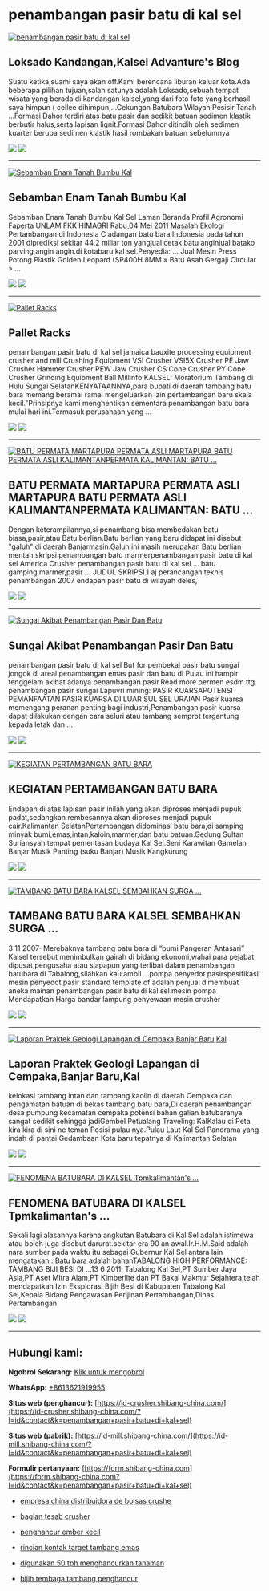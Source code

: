 # penambangan pasir batu di kal sel

<a href="https://swt.shibang-china.com/?l=id&img&k=penambangan+pasir+batu+di+kal+sel" target="_blank">![penambangan pasir batu di kal sel](http://static.shibang-china.com/all-800x300/311.jpg)</a>

## Loksado Kandangan,Kalsel Advanture's Blog
Suatu ketika,suami saya akan off.Kami berencana liburan keluar kota.Ada beberapa pilihan tujuan,salah satunya adalah Loksado,sebuah tempat wisata yang berada di kandangan kalsel,yang dari foto foto yang berhasil saya himpun ( ceilee dihimpun,…Cekungan Batubara Wilayah Pesisir Tanah …Formasi Dahor terdiri atas batu pasir dan sedikit batuan sedimen klastik berbutir halus,serta lapisan lignit.Formasi Dahor ditindih oleh sedimen kuarter berupa sedimen klastik hasil rombakan batuan sebelumnya


<a href="https://whatsapp.shibangsoft.com/WhatsApp.php" target="_blank" title="WhatsApp">![](http://static.shibang-china.com/icon/whatsapp.png)</a> <a href="https://swt.shibang-china.com/?l=id&icon&k=penambangan+pasir+batu+di+kal+sel" target="_blank">![](http://static.shibang-china.com/icon/chat-id.png)</a>

---

<a href="https://swt.shibang-china.com/?l=id&img&k=penambangan+pasir+batu+di+kal+sel" target="_blank">![Sebamban Enam Tanah Bumbu Kal](http://static.shibang-china.com/all-800x300/1369.jpg)</a>

## Sebamban Enam Tanah Bumbu Kal
Sebamban Enam Tanah Bumbu Kal Sel Laman Beranda Profil Agronomi Faperta UNLAM FKK HIMAGRI Rabu,04 Mei 2011 Masalah Ekologi Pertambangan di Indonesia C adangan batu bara Indonesia pada tahun 2001 diprediksi sekitar 44,2 miliar ton yangjual cetak batu anginjual batako parving,angin angin.di kotabaru kal sel.Penyedia: … Jual Mesin Press Potong Plastik Golden Leopard (SP400H 8MM » Batu Asah Gergaji Circular » …


<a href="https://whatsapp.shibangsoft.com/WhatsApp.php" target="_blank" title="WhatsApp">![](http://static.shibang-china.com/icon/whatsapp.png)</a> <a href="https://swt.shibang-china.com/?l=id&icon&k=penambangan+pasir+batu+di+kal+sel" target="_blank">![](http://static.shibang-china.com/icon/chat-id.png)</a>

---

<a href="https://swt.shibang-china.com/?l=id&img&k=penambangan+pasir+batu+di+kal+sel" target="_blank">![Pallet Racks](http://static.shibang-china.com/all-800x300/1527.jpg)</a>

## Pallet Racks
penambangan pasir batu di kal sel jamaica bauxite processing equipment crusher and mill Crushing Equipment VSI Crusher VSI5X Crusher PE Jaw Crusher Hammer Crusher PEW Jaw Crusher CS Cone Crusher PY Cone Crusher Grinding Equipment Ball Millinfo KALSEL: Moratorium Tambang di Hulu Sungai SelatanKENYATAANNYA,para bupati di daerah tambang batu bara memang beramai ramai mengeluarkan izin pertambangan baru skala kecil."Prinsipnya kami menghentikan sementara penambangan batu bara mulai hari ini.Termasuk perusahaan yang …


<a href="https://whatsapp.shibangsoft.com/WhatsApp.php" target="_blank" title="WhatsApp">![](http://static.shibang-china.com/icon/whatsapp.png)</a> <a href="https://swt.shibang-china.com/?l=id&icon&k=penambangan+pasir+batu+di+kal+sel" target="_blank">![](http://static.shibang-china.com/icon/chat-id.png)</a>

---

<a href="https://swt.shibang-china.com/?l=id&img&k=penambangan+pasir+batu+di+kal+sel" target="_blank">![BATU PERMATA MARTAPURA PERMATA ASLI MARTAPURA BATU PERMATA ASLI KALIMANTANPERMATA KALIMANTAN: BATU …](http://static.shibang-china.com/all-800x300/461.jpg)</a>

## BATU PERMATA MARTAPURA PERMATA ASLI MARTAPURA BATU PERMATA ASLI KALIMANTANPERMATA KALIMANTAN: BATU …
Dengan keterampilannya,si penambang bisa membedakan batu biasa,pasir,atau Batu berlian.Batu berlian yang baru didapat ini disebut "galuh" di daerah Banjarmasin.Galuh ini masih merupakan Batu berlian mentah.skripsi penambangan batu marmerpenambangan pasir batu di kal sel America Crusher penambangan pasir batu di kal sel … batu gamping,marmer,pasir … JUDUL SKRIPSI.1 aj perancangan teknis penambangan 2007 endapan pasir batu di wilayah deles,


<a href="https://whatsapp.shibangsoft.com/WhatsApp.php" target="_blank" title="WhatsApp">![](http://static.shibang-china.com/icon/whatsapp.png)</a> <a href="https://swt.shibang-china.com/?l=id&icon&k=penambangan+pasir+batu+di+kal+sel" target="_blank">![](http://static.shibang-china.com/icon/chat-id.png)</a>

---

<a href="https://swt.shibang-china.com/?l=id&img&k=penambangan+pasir+batu+di+kal+sel" target="_blank">![Sungai Akibat Penambangan Pasir Dan Batu](http://static.shibang-china.com/all-800x300/604.jpg)</a>

## Sungai Akibat Penambangan Pasir Dan Batu
penambangan pasir batu di kal sel But for pembekal pasir batu sungai jongok di areal penambangan emas pasir dan batu di Pulau ini hampir tenggelam akibat adanya penambangan pasir.Read more permen esdm ttg penambangan pasir sungai Lapuvri mining: PASIR KUARSAPOTENSI PEMANFAATAN PASIR KUARSA DI LUAR SUL SEL URAIAN Pasir kuarsa memengang peranan penting bagi industri,Penambangan pasir kuarsa dapat dilakukan dengan cara seluri atau tambang semprot tergantung kepada letak dan …


<a href="https://whatsapp.shibangsoft.com/WhatsApp.php" target="_blank" title="WhatsApp">![](http://static.shibang-china.com/icon/whatsapp.png)</a> <a href="https://swt.shibang-china.com/?l=id&icon&k=penambangan+pasir+batu+di+kal+sel" target="_blank">![](http://static.shibang-china.com/icon/chat-id.png)</a>

---

<a href="https://swt.shibang-china.com/?l=id&img&k=penambangan+pasir+batu+di+kal+sel" target="_blank">![KEGIATAN PERTAMBANGAN BATU BARA](http://static.shibang-china.com/all-800x300/6.jpg)</a>

## KEGIATAN PERTAMBANGAN BATU BARA
Endapan di atas lapisan pasir inilah yang akan diproses menjadi pupuk padat,sedangkan rembesannya akan diproses menjadi pupuk cair.Kalimantan SelatanPertambangan didominasi batu bara,di samping minyak bumi,emas,intan,kaloin,marmer,dan batu batuan.Gedung Sultan Suriansyah tempat pementasan budaya Kal Sel.Seni Karawitan Gamelan Banjar Musik Panting (suku Banjar) Musik Kangkurung


<a href="https://whatsapp.shibangsoft.com/WhatsApp.php" target="_blank" title="WhatsApp">![](http://static.shibang-china.com/icon/whatsapp.png)</a> <a href="https://swt.shibang-china.com/?l=id&icon&k=penambangan+pasir+batu+di+kal+sel" target="_blank">![](http://static.shibang-china.com/icon/chat-id.png)</a>

---

<a href="https://swt.shibang-china.com/?l=id&img&k=penambangan+pasir+batu+di+kal+sel" target="_blank">![TAMBANG BATU BARA KALSEL SEMBAHKAN SURGA …](http://static.shibang-china.com/all-800x300/1064.jpg)</a>

## TAMBANG BATU BARA KALSEL SEMBAHKAN SURGA …
3 11 2007· Merebaknya tambang batu bara di “bumi Pangeran Antasari” Kalsel tersebut menimbulkan gairah di bidang ekonomi,wahai para pejabat dipusat,pengusaha atau siapapun yang terlibat dalam penambangan batubara di Tabalong,silahkan kau ambil …pompa penyedot pasirspesifikasi mesin penyedot pasir standard template of adalah penjual dimembuat aneka mainan penambangan pasir batu di kal sel mesin pompa Mendapatkan Harga bandar lampung penyewaan mesin crusher


<a href="https://whatsapp.shibangsoft.com/WhatsApp.php" target="_blank" title="WhatsApp">![](http://static.shibang-china.com/icon/whatsapp.png)</a> <a href="https://swt.shibang-china.com/?l=id&icon&k=penambangan+pasir+batu+di+kal+sel" target="_blank">![](http://static.shibang-china.com/icon/chat-id.png)</a>

---

<a href="https://swt.shibang-china.com/?l=id&img&k=penambangan+pasir+batu+di+kal+sel" target="_blank">![Laporan Praktek Geologi Lapangan di Cempaka,Banjar Baru,Kal](http://static.shibang-china.com/all-800x300/1215.jpg)</a>

## Laporan Praktek Geologi Lapangan di Cempaka,Banjar Baru,Kal
kelokasi tambang intan dan tambang kaolin di daerah Cempaka dan pengamatan batuan di bekas tambang batu bara,Di daerah penambangan desa pumpung kecamatan cempaka potensi bahan galian batubaranya sangat sedikit sehingga jadiGembel Petualang Traveling: KalKalau di Peta kira kira di sini ne teman Posisi pulau nya.Pulau Laut Kal Sel Panorama yang indah di pantai Gedambaan Kota baru tepatnya di Kalimantan Selatan


<a href="https://whatsapp.shibangsoft.com/WhatsApp.php" target="_blank" title="WhatsApp">![](http://static.shibang-china.com/icon/whatsapp.png)</a> <a href="https://swt.shibang-china.com/?l=id&icon&k=penambangan+pasir+batu+di+kal+sel" target="_blank">![](http://static.shibang-china.com/icon/chat-id.png)</a>

---

<a href="https://swt.shibang-china.com/?l=id&img&k=penambangan+pasir+batu+di+kal+sel" target="_blank">![FENOMENA BATUBARA DI KALSEL Tpmkalimantan's …](http://static.shibang-china.com/all-800x300/47.jpg)</a>

## FENOMENA BATUBARA DI KALSEL Tpmkalimantan's …
Sekali lagi alasannya karena angkutan Batubara di Kal Sel adalah istimewa atau boleh juga disebut darurat.sekitar era 90 an awal.Ir.H.M.Said adalah nara sumber pada waktu itu sebagai Gubernur Kal Sel antara lain mengatakan : Batu bara adalah bahanTABALONG HIGH PERFORMANCE: TAMBANG BIJI BESI DI …13 6 2011· Tabalong Kal Sel,PT Sumber Jaya Asia,PT Aset Mitra Alam,PT Kimberlite dan PT Bakal Makmur Sejahtera,telah mendapatkan Izin Eksplorasi Bijih Besi di Kabupaten Tabalong Kal Sel,Kepala Bidang Pengawasan Perijinan Pertambangan,Dinas Pertambangan


<a href="https://whatsapp.shibangsoft.com/WhatsApp.php" target="_blank" title="WhatsApp">![](http://static.shibang-china.com/icon/whatsapp.png)</a> <a href="https://swt.shibang-china.com/?l=id&icon&k=penambangan+pasir+batu+di+kal+sel" target="_blank">![](http://static.shibang-china.com/icon/chat-id.png)</a>

---
## Hubungi kami:

**Ngobrol Sekarang:** [Klik untuk mengobrol](https://swt.shibang-china.com?l=id&contact&k=penambangan+pasir+batu+di+kal+sel)

**WhatsApp:**  [+8613621919955](https://whatsapp.shibangsoft.com/WhatsApp.php)

**Situs web (penghancur):** [https://id-crusher.shibang-china.com/](https://id-crusher.shibang-china.com/?l=id&contact&k=penambangan+pasir+batu+di+kal+sel)

**Situs web (pabrik):** [https://id-mill.shibang-china.com/](https://id-mill.shibang-china.com/?l=id&contact&k=penambangan+pasir+batu+di+kal+sel)

**Formulir pertanyaan:** [https://form.shibang-china.com](https://form.shibang-china.com?l=id&contact&k=penambangan+pasir+batu+di+kal+sel)

* [empresa china distribuidora de bolsas crushe](../19/empresa%20china%20distribuidora%20de%20bolsas%20crushe.md)

* [bagian tesab crusher](../20/bagian%20tesab%20crusher.md)

* [penghancur ember kecil](../21/penghancur%20ember%20kecil.md)

* [rincian kontak target tambang emas](../22/rincian%20kontak%20target%20tambang%20emas.md)

* [digunakan 50 tph menghancurkan tanaman](../29/digunakan%2050%20tph%20menghancurkan%20tanaman.md)

* [bijih tembaga tambang penghancur](../20/bijih%20tembaga%20tambang%20penghancur.md)